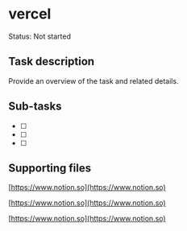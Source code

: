 # vercel

Status: Not started

## Task description

Provide an overview of the task and related details.

## Sub-tasks

- [ ]  
- [ ]  
- [ ]  

## Supporting files

[https://www.notion.so](https://www.notion.so)

[https://www.notion.so](https://www.notion.so)

[https://www.notion.so](https://www.notion.so)